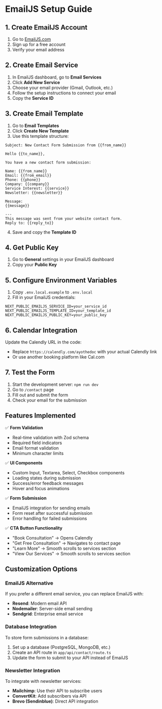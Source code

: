 # EmailJS Setup Guide

## 1. Create EmailJS Account

1. Go to [EmailJS.com](https://www.emailjs.com/)
2. Sign up for a free account
3. Verify your email address

## 2. Create Email Service

1. In EmailJS dashboard, go to **Email Services**
2. Click **Add New Service**
3. Choose your email provider (Gmail, Outlook, etc.)
4. Follow the setup instructions to connect your email
5. Copy the **Service ID**

## 3. Create Email Template

1. Go to **Email Templates**
2. Click **Create New Template**
3. Use this template structure:

```
Subject: New Contact Form Submission from {{from_name}}

Hello {{to_name}},

You have a new contact form submission:

Name: {{from_name}}
Email: {{from_email}}
Phone: {{phone}}
Company: {{company}}
Service Interest: {{service}}
Newsletter: {{newsletter}}

Message:
{{message}}

---
This message was sent from your website contact form.
Reply to: {{reply_to}}
```

4. Save and copy the **Template ID**

## 4. Get Public Key

1. Go to **General** settings in your EmailJS dashboard
2. Copy your **Public Key**

## 5. Configure Environment Variables

1. Copy `.env.local.example` to `.env.local`
2. Fill in your EmailJS credentials:

```env
NEXT_PUBLIC_EMAILJS_SERVICE_ID=your_service_id
NEXT_PUBLIC_EMAILJS_TEMPLATE_ID=your_template_id
NEXT_PUBLIC_EMAILJS_PUBLIC_KEY=your_public_key
```

## 6. Calendar Integration

Update the Calendly URL in the code:
- Replace `https://calendly.com/ayothedoc` with your actual Calendly link
- Or use another booking platform like Cal.com

## 7. Test the Form

1. Start the development server: `npm run dev`
2. Go to `/contact` page
3. Fill out and submit the form
4. Check your email for the submission

## Features Implemented

✅ **Form Validation**
- Real-time validation with Zod schema
- Required field indicators
- Email format validation
- Minimum character limits

✅ **UI Components**
- Custom Input, Textarea, Select, Checkbox components
- Loading states during submission
- Success/error feedback messages
- Hover and focus animations

✅ **Form Submission**
- EmailJS integration for sending emails
- Form reset after successful submission
- Error handling for failed submissions

✅ **CTA Button Functionality**
- "Book Consultation" → Opens Calendly
- "Get Free Consultation" → Navigates to contact page
- "Learn More" → Smooth scrolls to services section
- "View Our Services" → Smooth scrolls to services section

## Customization Options

### EmailJS Alternative
If you prefer a different email service, you can replace EmailJS with:
- **Resend**: Modern email API
- **Nodemailer**: Server-side email sending
- **Sendgrid**: Enterprise email service

### Database Integration
To store form submissions in a database:
1. Set up a database (PostgreSQL, MongoDB, etc.)
2. Create an API route in `app/api/contact/route.ts`
3. Update the form to submit to your API instead of EmailJS

### Newsletter Integration
To integrate with newsletter services:
- **Mailchimp**: Use their API to subscribe users
- **ConvertKit**: Add subscribers via API
- **Brevo (Sendinblue)**: Direct API integration
